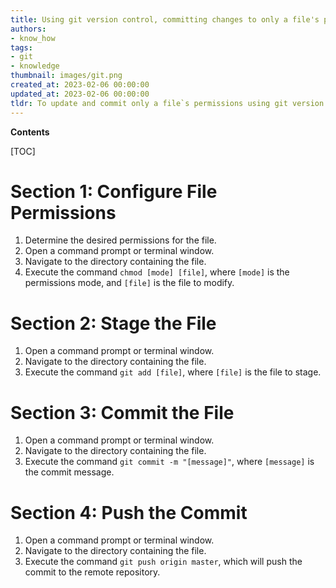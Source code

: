 ```yaml
---
title: Using git version control, committing changes to only a file's permissions
authors:
- know_how
tags:
- git
- knowledge
thumbnail: images/git.png
created_at: 2023-02-06 00:00:00
updated_at: 2023-02-06 00:00:00
tldr: To update and commit only a file`s permissions using git version control, use the command `git update-index --chmod=+x <file>`.
---
```


**Contents**

[TOC]

# Section 1: Configure File Permissions

1. Determine the desired permissions for the file.
2. Open a command prompt or terminal window.
3. Navigate to the directory containing the file.
4. Execute the command `chmod [mode] [file]`, where `[mode]` is the permissions mode, and `[file]` is the file to modify.

# Section 2: Stage the File

1. Open a command prompt or terminal window.
2. Navigate to the directory containing the file.
3. Execute the command `git add [file]`, where `[file]` is the file to stage.

# Section 3: Commit the File

1. Open a command prompt or terminal window.
2. Navigate to the directory containing the file.
3. Execute the command `git commit -m "[message]"`, where `[message]` is the commit message.

# Section 4: Push the Commit

1. Open a command prompt or terminal window.
2. Navigate to the directory containing the file.
3. Execute the command `git push origin master`, which will push the commit to the remote repository.
